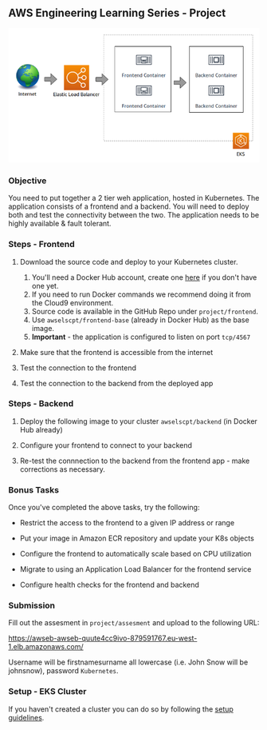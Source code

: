 ## AWS Engineering Learning Series - Project

<p align="center">
  <img src="./two-tier-application.png" />
</p>

### Objective

You need to put together a 2 tier weh application, hosted in Kubernetes. The
application consists of a frontend and a backend. You will need to deploy both
and test the connectivity between the two. The application needs to be highly
available & fault tolerant.


### Steps - Frontend

1. Download the source code and deploy to your Kubernetes cluster.

    1. You'll need a Docker Hub account, create one [here](https://hub.docker.com/signup) if you don't have one yet.
    2. If you need to run Docker commands we recommend doing it from the Cloud9 environment.
    3. Source code is available in the GitHub Repo under `project/frontend`.
    4. Use `awselscpt/frontend-base` (already in Docker Hub) as the base image.
    5. **Important** - the application is configured to listen on port `tcp/4567`

1. Make sure that the frontend is accessible from the internet

1. Test the connection to the frontend

1. Test the connection to the backend from the deployed app


### Steps - Backend

1. Deploy the following image to your cluster `awselscpt/backend` (in Docker Hub already)

1. Configure your frontend to connect to your backend

1. Re-test the connnection to the backend from the frontend app - make corrections as necessary.


### Bonus Tasks

Once you've completed the above tasks, try the following:

* Restrict the access to the frontend to a given IP address or range

* Put your image in Amazon ECR repository and update your K8s objects

* Configure the frontend to automatically scale based on CPU utilization

* Migrate to using an Application Load Balancer for the frontend service

* Configure health checks for the frontend and backend


### Submission

Fill out the assesment in `project/assesment` and upload to the following URL:

https://awseb-awseb-quute4cc9ivo-879591767.eu-west-1.elb.amazonaws.com/

Username will be firstnamesurname all lowercase (i.e. John Snow will be johnsnow), password `Kubernetes`.

### Setup - EKS Cluster

If you haven't created a cluster you can do so by following the [setup guidelines](./setup.md).

